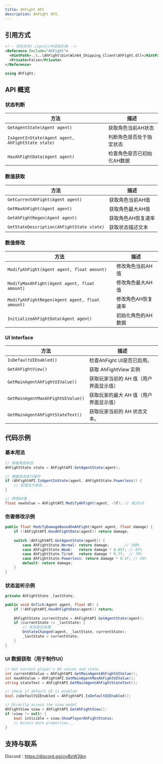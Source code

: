 ```yaml
---
title: AhFight API
description: AhFight API.
---
```


## 引用方式

```xml
<!-- 项目文件(.csproj)中添加引用 -->
<Reference Include="AhFight">
  <HintPath>..\..\AhFight\bin\Win64_Shipping_Client\AhFight.dll</HintPath>
  <Private>False</Private>
</Reference>
```

```csharp
using AhFight;
```

## API 概览

### 状态判断

| 方法 | 描述 |
|------|------|
| `GetAgentState(Agent agent)` | 获取角色当前AH状态 |
| `IsAgentInState(Agent agent, AhFightState state)` | 判断角色是否处于指定状态 |
| `HasAhFightData(Agent agent)` | 检查角色是否已初始化AH数据 |

### 数值获取

| 方法 | 描述 |
|------|------|
| `GetCurrentAhFight(Agent agent)` | 获取角色当前AH值 |
| `GetMaxAhFight(Agent agent)` | 获取角色最大AH值 |
| `GetAhFightRegen(Agent agent)` | 获取角色AH恢复速率 |
| `GetStateDescription(AhFightState state)` | 获取状态描述文本 |

### 数值修改

| 方法 | 描述 |
|------|------|
| `ModifyAhFight(Agent agent, float amount)` | 修改角色当前AH值 |
| `ModifyMaxAhFight(Agent agent, float amount)` | 修改角色最大AH值 |
| `ModifyAhFightRegen(Agent agent, float amount)` | 修改角色AH恢复速率 |
| `InitializeAhFightData(Agent agent)` | 初始化角色的AH数据 |

### UI Interface

| 方法 | 描述 |
|------|------|
| `IsDefaultUIEnabled()` | 检查AhFight UI是否已启用。 |
| `GetAhFightView()` | 获取 AhFightView 实例 |
| `GetMainAgentAhFightUIValue()` | 获取玩家当前的 AH 值（用户界面显示值） |
| `GetMainAgentMaxAhFightUIValue()` | 获取玩家的最大 AH 值（用户界面显示值） |
| `GetMainAgentAhFightStateText()` | 获取玩家当前的 AH 状态文本。 |


## 代码示例

### 基本用法

```csharp
// 获取角色状态
AhFightState state = AhFightAPI.GetAgentState(agent);

// 根据状态执行操作
if (AhFightAPI.IsAgentInState(agent, AhFightState.Powerless)) {
    // 处理无力状态...
}

// 修改AH值
float newValue = AhFightAPI.ModifyAhFight(agent, -5f); // 减少5点
```

### 伤害修改示例

```csharp
public float ModifyDamageBasedOnAhFight(Agent agent, float damage) {
    if (!AhFightAPI.HasAhFightData(agent)) return damage;
    
    switch (AhFightAPI.GetAgentState(agent)) {
        case AhFightState.Normal: return damage;       // 100%
        case AhFightState.Weak:   return damage * 0.85f; // 85%
        case AhFightState.Tired:  return damage * 0.7f;  // 70%
        case AhFightState.Powerless: return damage * 0.5f; // 50%
        default: return damage;
    }
}
```

### 状态监听示例

```csharp
private AhFightState _lastState;

public void OnTick(Agent agent, float dt) {
    if (!AhFightAPI.HasAhFightData(agent)) return;
    
    AhFightState currentState = AhFightAPI.GetAgentState(agent);
    if (currentState != _lastState) {
        // 状态变化处理
        OnStateChanged(agent, _lastState, currentState);
        _lastState = currentState;
    }
}
```
### UI 数据获取（用于制作UI）

```csharp
// Get current player's AH values and state
int currentAhValue = AhFightAPI.GetMainAgentAhFightUIValue();
int maxAhValue = AhFightAPI.GetMainAgentMaxAhFightUIValue();
string stateText = AhFightAPI.GetMainAgentAhFightStateText();

// Check if default UI is enabled
bool isDefaultUIEnabled = AhFightAPI.IsDefaultUIEnabled();

// Directly access the view model
AhFightView view = AhFightAPI.GetAhFightView();
if (view != null) {
    bool isVisible = view.ShowPlayerAhFightStatus;
    // Access more properties...
}
```


## 支持与联系
Discord：https://discord.gg/cjyBzW3jbn